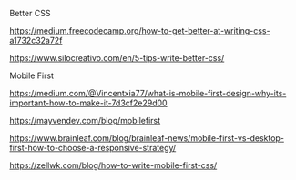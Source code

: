 Better CSS

https://medium.freecodecamp.org/how-to-get-better-at-writing-css-a1732c32a72f

https://www.silocreativo.com/en/5-tips-write-better-css/



Mobile First

https://medium.com/@Vincentxia77/what-is-mobile-first-design-why-its-important-how-to-make-it-7d3cf2e29d00

https://mayvendev.com/blog/mobilefirst


https://www.brainleaf.com/blog/brainleaf-news/mobile-first-vs-desktop-first-how-to-choose-a-responsive-strategy/

https://zellwk.com/blog/how-to-write-mobile-first-css/

